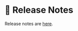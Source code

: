 # 🎉 Release Notes

Release notes are [here](https://github.com/jsakamoto/BlazingStory/blob/main/RELEASE-NOTES.txt).
